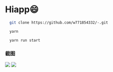 # Hiapp😄

```bash
  git clone https://github.com/w771854332/-.git
```

```bash
  yarn
```

```bash
  yarn run start
```

### 截图

![](https://github.com/w771854332/-/blob/master/screenshot/QQ20171130-195803.gif?raw=true)
![](https://github.com/w771854332/-/blob/master/screenshot/QQ20171130-200906.gif?raw=true)
